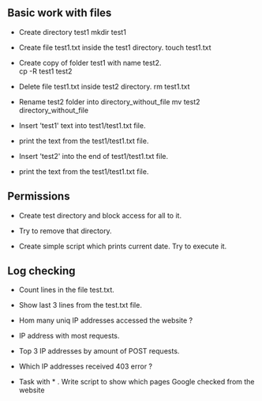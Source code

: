 ## Basic work with files

-    Create directory test1
  mkdir test1
- Create file test1.txt inside the test1 directory.
  touch test1.txt
-    Create copy of folder test1 with name test2.  
  cp -R test1 test2
-    Delete file test1.txt inside test2 directory.
  rm test1.txt
-    Rename test2 folder into directory_without_file
  mv test2 directory_without_file
-    Insert 'test1' text into test1/test1.txt file.

-    print the text from the test1/test1.txt file.

-    Insert 'test2' into the end of test1/test1.txt file.

-    print the text from the test1/test1.txt file.

## Permissions

-   Create test directory and block access for all to it.

-   Try to remove that directory.


-    Create simple script which prints current date. Try to execute it.


## Log checking

-  Count lines in the file test.txt.


- Show last 3 lines from the test.txt file. 


-  Hom many uniq IP addresses accessed the website ? 


-  IP address with most requests.


-  Top 3 IP addresses by amount of POST requests.


-  Which IP addresses received 403 error ? 


- Task with * . Write script to show which pages Google checked from the website 

